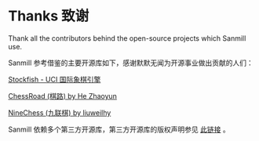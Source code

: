# Thanks 致谢

Thank all the contributors behind the open-source projects which Sanmill use.

Sanmill 参考借鉴的主要开源库如下，感谢默默无闻为开源事业做出贡献的人们：

[Stockfish - UCI 国际象棋引擎](https://github.com/official-stockfish/Stockfish)

[ChessRoad (棋路) by He Zhaoyun](https://github.com/hezhaoyun/chessroad)

[NineChess (九联棋) by liuweilhy](https://github.com/liuweilhy/NineChess)

Sanmill 依赖多个第三方开源库，第三方开源库的版权声明参见 [此链接](https://github.com/calcitem/Sanmill/wiki/third-party_notices) 。